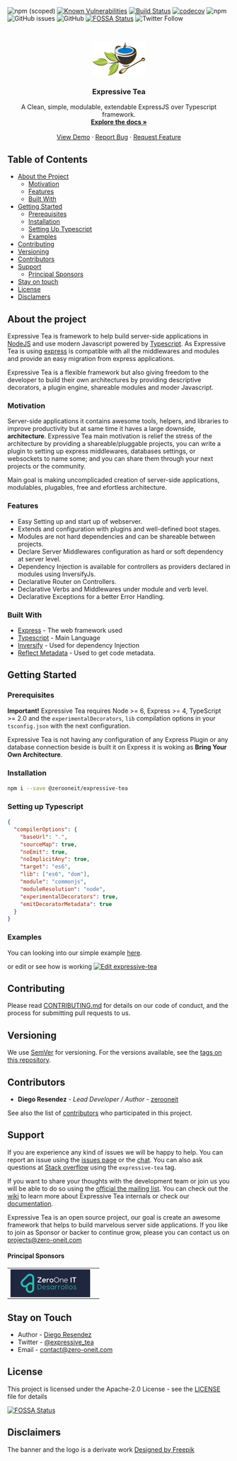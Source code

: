![npm (scoped)](https://img.shields.io/npm/v/@zerooneit/expressive-tea)
[![Known Vulnerabilities](https://snyk.io//test/github/Zero-OneiT/expresive-tea/badge.svg?targetFile=package.json)](https://snyk.io//test/github/Zero-OneiT/expresive-tea?targetFile=package.json)
[![Build Status](https://travis-ci.org/Zero-OneiT/expresive-tea.svg?branch=develop)](https://travis-ci.org/Zero-OneiT/expresive-tea)
[![codecov](https://codecov.io/gh/Zero-OneiT/expresive-tea/branch/develop/graph/badge.svg)](https://codecov.io/gh/Zero-OneiT/expresive-tea)
![npm](https://img.shields.io/npm/dw/@zerooneit/expressive-tea)
![GitHub issues](https://img.shields.io/github/issues/Zero-OneIT/expresive-tea)
![GitHub](https://img.shields.io/github/license/Zero-OneIT/expresive-tea)
[![FOSSA Status](https://app.fossa.io/api/projects/git%2Bgithub.com%2FZero-OneiT%2Fexpresive-tea.svg?type=shield)](https://app.fossa.io/projects/git%2Bgithub.com%2FZero-OneiT%2Fexpresive-tea?ref=badge_shield)
![Twitter Follow](https://img.shields.io/twitter/follow/expressive_tea)

<!-- PROJECT LOGO -->
<br />
<p align="center">
  <a href="https://github.com/Zero-OneiT/expresive-tea">
    <img src="images/logo.png" alt="Logo" width="120" />
  </a>

  <h3 align="center">Expressive Tea</h3>

  <p align="center">
    A Clean, simple, modulable, extendable ExpressJS over Typescript framework.
    <br />
    <a href="https://zero-oneit.github.io/expresive-tea/"><strong>Explore the docs »</strong></a>
    <br />
    <br />
    <a href="https://codesandbox.io/s/expressive-tea-2kmg7?fontsize=14&hidenavigation=1&theme=dark">View Demo</a>
    ·
    <a href="https://github.com/Zero-OneiT/expresive-tea/issues">Report Bug</a>
    ·
    <a href="https://github.com/Zero-OneiT/expresive-tea/issues">Request Feature</a>
  </p>
</p>

<!-- TABLE OF CONTENTS -->
## Table of Contents

* [About the Project](#about-the-project)
  * [Motivation](#motivation)
  * [Features](#features)  
  * [Built With](#built-with)
* [Getting Started](#getting-started)
  * [Prerequisites](#prerequisites)
  * [Installation](#installation)
  * [Setting Up Typescript](#setting-up-typescript)
  * [Examples](#examples)
* [Contributing](#contributing)
* [Versioning](#versioning)
* [Contributors](#contributors)
* [Support](#support)
  * [Principal Sponsors](#principal-sponsors)  
* [Stay on touch](#stay-on-touch)
* [License](#license)
* [Disclamers](#disclaimers)


## About the project  
Expressive Tea is framework to help build server-side applications in [NodeJS](https://nodejs.org/) and use modern Javascript powered by 
[Typescript](https://www.typescriptlang.org/). As Expressive Tea is using [express](https://expressjs.com/) is compatible with all the middlewares and modules and provide 
an easy migration from express applications.

Expressive Tea is a flexible framework but also giving freedom to the developer to build their own architectures 
by providing descriptive decorators, a plugin engine, shareable modules and moder Javascript.

### Motivation
Server-side applications it contains awesome tools, helpers, and libraries to improve productivity but at same time it
haves a large downside, **architecture**. Expressive Tea main motivation is relief the stress of the architecture by 
providing a shareable/pluggable projects, you can write a plugin to setting up express middlewares, databases settings,
or websockets to name some; and you can share them through your next projects or the community.

Main goal is making uncomplicaded creation of server-side applications, modulables, plugables, free and efortless 
architecture.
   
### Features
* Easy Setting up and start up of webserver.
* Extends and configuration with plugins and well-defined boot stages.
* Modules are not hard dependencies and can be shareable between projects.
* Declare Server Middlewares configuration as hard or soft dependency at server level.
* Dependency Injection is available for controllers as providers declared in modules using InversifyJs.
* Declarative Router on Controllers.
* Declarative Verbs and Middlewares under module and verb level.
* Declarative Exceptions for a better Error Handling.

### Built With

* [Express](https://github.com/expressjs/express) - The web framework used
* [Typescript](https://www.typescriptlang.org/) - Main Language
* [Inversify](https://github.com/inversify/InversifyJS/) - Used for dependency Injection
* [Reflect Metadata](https://github.com/rbuckton/reflect-metadata) - Used to get code metadata.

## Getting Started

### Prerequisites

**Important!** Expressive Tea requires Node >= 6, Express >= 4, TypeScript >= 2.0 and the `experimentalDecorators`, 
`lib` compilation options in your `tsconfig.json` with the next configuration.

Expressive Tea is not having any configuration of any Express Plugin or any database connection beside is built it 
on Express it is woking as **Bring Your Own Architecture**.

### Installation
```bash
npm i --save @zerooneit/expressive-tea
```

### Setting up Typescript

```json
{
  "compilerOptions": {
    "baseUrl": ".",
    "sourceMap": true,
    "noEmit": true,
    "noImplicitAny": true,
    "target": "es6",
    "lib": ["es6", "dom"],
    "module": "commonjs",
    "moduleResolution": "node",
    "experimentalDecorators": true,
    "emitDecoratorMetadata": true
  }
}
```
### Examples
You can looking into our simple example [here](https://github.com/Zero-OneiT/expressive-tea-sandbox).

or edit or see how is working [![Edit expressive-tea](https://codesandbox.io/static/img/play-codesandbox.svg)](https://codesandbox.io/s/expressive-tea-2kmg7?fontsize=14&hidenavigation=1&module=%2Fmain.ts&theme=dark)

## Contributing

Please read [CONTRIBUTING.md](https://gist.github.com/PurpleBooth/b24679402957c63ec426) for details on our code of conduct, and the process for submitting pull requests to us.

## Versioning

We use [SemVer](http://semver.org/) for versioning. For the versions available, see the [tags on this repository](https://github.com/your/project/tags). 

## Contributors

* **Diego Resendez** - *Lead Developer / Author* - [zerooneit](https://github.com/zerooneit)

See also the list of [contributors](https://github.com/Zero-OneiT/expresive-tea/contributors) who participated in this project.

## Support
If you are experience any kind of issues we will be happy to help. You can report an issue using the [issues page](https://github.com/Zero-OneiT/expresive-tea/issues) or the [chat](https://gitter.im/Zero-OneiT/expresive-tea). You can also ask questions at [Stack overflow](http://stackoverflow.com/tags/expressive-tea) using the `expressive-tea` tag.

If you want to share your thoughts with the development team or join us you will be able to do so using the [official the mailing list](https://groups.google.com/forum/#!forum/expressive-tea/). You can check out the
[wiki](https://github.com/Zero-OneiT/expresive-tea/blob/develop/README.md) to learn more about Expressive Tea internals or check our [documentation](https://zero-oneit.github.io/expresive-tea/).

Expressive Tea is an open source project, our goal is create an awesome framework that helps to build marvelous server side applications. If you like to join as Sponsor or backer to continue grow, please you can contact us on [projects@zero-oneit.com](mailto:projects@zero-oneit.com)
#### Principal Sponsors

<table style="text-align:center;"><tr><td>
<a href="https://zerooneit.com" target="_blank"><img src="images/zero-oneit.png" width="180" valign="middle" /></a></td><td>
</tr></table>


## Stay on Touch

* Author - [Diego Resendez](https://twitter.com/diegoresendez)
* Twitter - [@expressive_tea](https://twitter.com/expressive_tea)
* Email - [contact@zero-oneit.com](mailto:contact@zero-oneit.com)

## License
This project is licensed under the Apache-2.0 License - see the [LICENSE](LICENSE) file for details

[![FOSSA Status](https://app.fossa.io/api/projects/git%2Bgithub.com%2FZero-OneiT%2Fexpresive-tea.svg?type=large)](https://app.fossa.io/projects/git%2Bgithub.com%2FZero-OneiT%2Fexpresive-tea?ref=badge_large)

## Disclaimers
The banner and the logo is a derivate work [Designed by Freepik](http://www.freepik.com)
